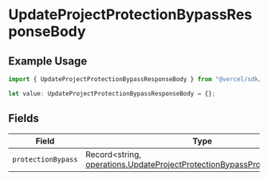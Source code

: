 # UpdateProjectProtectionBypassResponseBody

## Example Usage

```typescript
import { UpdateProjectProtectionBypassResponseBody } from "@vercel/sdk/models/operations";

let value: UpdateProjectProtectionBypassResponseBody = {};
```

## Fields

| Field                                                                                                                                                | Type                                                                                                                                                 | Required                                                                                                                                             | Description                                                                                                                                          |
| ---------------------------------------------------------------------------------------------------------------------------------------------------- | ---------------------------------------------------------------------------------------------------------------------------------------------------- | ---------------------------------------------------------------------------------------------------------------------------------------------------- | ---------------------------------------------------------------------------------------------------------------------------------------------------- |
| `protectionBypass`                                                                                                                                   | Record<string, [operations.UpdateProjectProtectionBypassProtectionBypass](../../models/operations/updateprojectprotectionbypassprotectionbypass.md)> | :heavy_minus_sign:                                                                                                                                   | N/A                                                                                                                                                  |